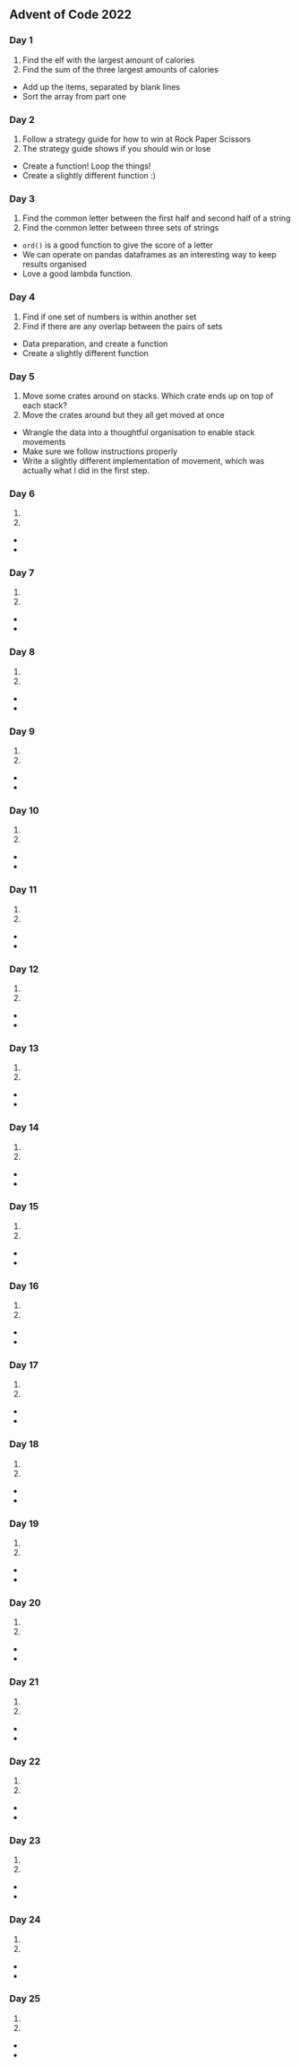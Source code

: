 ## Advent of Code 2022

### Day 1

1.  Find the elf with the largest amount of calories
2.  Find the sum of the three largest amounts of calories

-   Add up the items, separated by blank lines
-   Sort the array from part one

### Day 2

1.  Follow a strategy guide for how to win at Rock Paper Scissors
2.  The strategy guide shows if you should win or lose

-   Create a function! Loop the things! 
-   Create a slightly different function :)

### Day 3

1.  Find the common letter between the first half and second half of a string
2.  Find the common letter between three sets of strings

-   `ord()` is a good function to give the score of a letter
-   We can operate on pandas dataframes as an interesting way to keep results organised
-   Love a good lambda function. 

### Day 4

1.  Find if one set of numbers is within another set
2.  Find if there are any overlap between the pairs of sets

-   Data preparation, and create a function
-   Create a slightly different function

### Day 5

1.  Move some crates around on stacks. Which crate ends up on top of each stack? 
2.  Move the crates around but they all get moved at once

-   Wrangle the data into a thoughtful organisation to enable stack movements
-   Make sure we follow instructions properly
-   Write a slightly different implementation of movement, which was actually what I did in the first step. 

### Day 6

1.  
2.  

-   
-   



### Day 7

1.  
2.  

-   
-   



### Day 8

1.  
2.  

-   
-   



### Day 9

1.  
2.  

-   
-   



### Day 10

1.  
2.  

-   
-   



### Day 11

1.  
2.  

-   
-   



### Day 12

1.  
2.  

-   
-   



### Day 13

1.  
2.  

-   
-   



### Day 14

1.  
2.  

-   
-   



### Day 15

1.  
2.  

-   
-   



### Day 16

1.  
2.  

-   
-   



### Day 17

1.  
2.  

-   
-   



### Day 18

1.  
2.  

-   
-   



### Day 19

1.  
2.  

-   
-   



### Day 20

1.  
2.  

-   
-   



### Day 21

1.  
2.  

-   
-   



### Day 22

1.  
2.  

-   
-   



### Day 23

1.  
2.  

-   
-   



### Day 24

1.  
2.  

-   
-   



### Day 25

1.  
2.  

-   
-   

